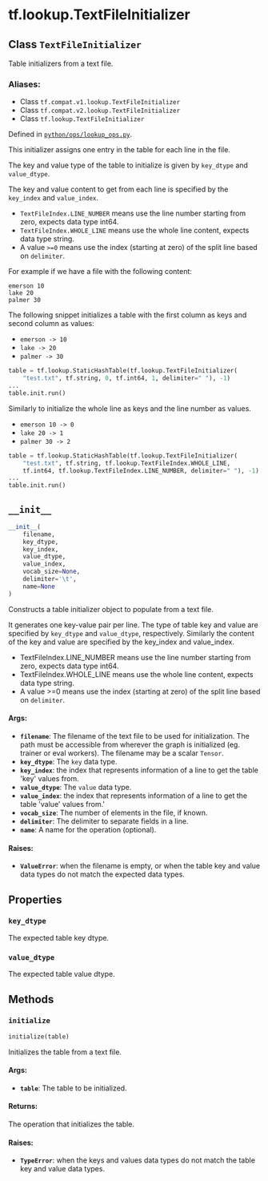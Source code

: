 <div itemscope itemtype="http://developers.google.com/ReferenceObject">
<meta itemprop="name" content="tf.lookup.TextFileInitializer" />
<meta itemprop="path" content="Stable" />
<meta itemprop="property" content="key_dtype"/>
<meta itemprop="property" content="value_dtype"/>
<meta itemprop="property" content="__init__"/>
<meta itemprop="property" content="initialize"/>
</div>

# tf.lookup.TextFileInitializer

## Class `TextFileInitializer`

Table initializers from a text file.



### Aliases:

* Class `tf.compat.v1.lookup.TextFileInitializer`
* Class `tf.compat.v2.lookup.TextFileInitializer`
* Class `tf.lookup.TextFileInitializer`



Defined in [`python/ops/lookup_ops.py`](/code/stable/tensorflow/python/ops/lookup_ops.py).

<!-- Placeholder for "Used in" -->

This initializer assigns one entry in the table for each line in the file.

The key and value type of the table to initialize is given by `key_dtype` and
`value_dtype`.

The key and value content to get from each line is specified by
the `key_index` and `value_index`.

* `TextFileIndex.LINE_NUMBER` means use the line number starting from zero,
  expects data type int64.
* `TextFileIndex.WHOLE_LINE` means use the whole line content, expects data
  type string.
* A value `>=0` means use the index (starting at zero) of the split line based
    on `delimiter`.

For example if we have a file with the following content:

```
emerson 10
lake 20
palmer 30
```

The following snippet initializes a table with the first column as keys and
second column as values:

* `emerson -> 10`
* `lake -> 20`
* `palmer -> 30`

```python
table = tf.lookup.StaticHashTable(tf.lookup.TextFileInitializer(
    "test.txt", tf.string, 0, tf.int64, 1, delimiter=" "), -1)
...
table.init.run()
```

Similarly to initialize the whole line as keys and the line number as values.

* `emerson 10 -> 0`
* `lake 20 -> 1`
* `palmer 30 -> 2`

```python
table = tf.lookup.StaticHashTable(tf.lookup.TextFileInitializer(
    "test.txt", tf.string, tf.lookup.TextFileIndex.WHOLE_LINE,
    tf.int64, tf.lookup.TextFileIndex.LINE_NUMBER, delimiter=" "), -1)
...
table.init.run()
```

<h2 id="__init__"><code>__init__</code></h2>

``` python
__init__(
    filename,
    key_dtype,
    key_index,
    value_dtype,
    value_index,
    vocab_size=None,
    delimiter='\t',
    name=None
)
```

Constructs a table initializer object to populate from a text file.

It generates one key-value pair per line. The type of table key and
value are specified by `key_dtype` and `value_dtype`, respectively.
Similarly the content of the key and value are specified by the key_index
and value_index.

- TextFileIndex.LINE_NUMBER means use the line number starting from zero,
  expects data type int64.
- TextFileIndex.WHOLE_LINE means use the whole line content, expects data
  type string.
- A value >=0 means use the index (starting at zero) of the split line based
  on `delimiter`.

#### Args:


* <b>`filename`</b>: The filename of the text file to be used for initialization. The
  path must be accessible from wherever the graph is initialized (eg.
  trainer or eval workers). The filename may be a scalar `Tensor`.
* <b>`key_dtype`</b>: The `key` data type.
* <b>`key_index`</b>: the index that represents information of a line to get the
  table 'key' values from.
* <b>`value_dtype`</b>: The `value` data type.
* <b>`value_index`</b>: the index that represents information of a line to get the
  table 'value' values from.'
* <b>`vocab_size`</b>: The number of elements in the file, if known.
* <b>`delimiter`</b>: The delimiter to separate fields in a line.
* <b>`name`</b>: A name for the operation (optional).


#### Raises:


* <b>`ValueError`</b>: when the filename is empty, or when the table key and value
data types do not match the expected data types.



## Properties

<h3 id="key_dtype"><code>key_dtype</code></h3>

The expected table key dtype.


<h3 id="value_dtype"><code>value_dtype</code></h3>

The expected table value dtype.




## Methods

<h3 id="initialize"><code>initialize</code></h3>

``` python
initialize(table)
```

Initializes the table from a text file.


#### Args:


* <b>`table`</b>: The table to be initialized.


#### Returns:

The operation that initializes the table.



#### Raises:


* <b>`TypeError`</b>: when the keys and values data types do not match the table
key and value data types.



